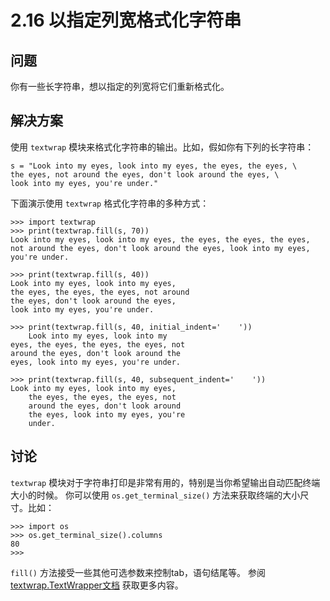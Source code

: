 

# 2.16 以指定列宽格式化字符串

## 问题

你有一些长字符串，想以指定的列宽将它们重新格式化。

## 解决方案

使用 `textwrap` 模块来格式化字符串的输出。比如，假如你有下列的长字符串：

    
    
    s = "Look into my eyes, look into my eyes, the eyes, the eyes, \
    the eyes, not around the eyes, don't look around the eyes, \
    look into my eyes, you're under."
    

下面演示使用 `textwrap` 格式化字符串的多种方式：

    
    
    >>> import textwrap
    >>> print(textwrap.fill(s, 70))
    Look into my eyes, look into my eyes, the eyes, the eyes, the eyes,
    not around the eyes, don't look around the eyes, look into my eyes,
    you're under.
    
    >>> print(textwrap.fill(s, 40))
    Look into my eyes, look into my eyes,
    the eyes, the eyes, the eyes, not around
    the eyes, don't look around the eyes,
    look into my eyes, you're under.
    
    >>> print(textwrap.fill(s, 40, initial_indent='    '))
        Look into my eyes, look into my
    eyes, the eyes, the eyes, the eyes, not
    around the eyes, don't look around the
    eyes, look into my eyes, you're under.
    
    >>> print(textwrap.fill(s, 40, subsequent_indent='    '))
    Look into my eyes, look into my eyes,
        the eyes, the eyes, the eyes, not
        around the eyes, don't look around
        the eyes, look into my eyes, you're
        under.
    

## 讨论

`textwrap` 模块对于字符串打印是非常有用的，特别是当你希望输出自动匹配终端大小的时候。 你可以使用
`os.get_terminal_size()` 方法来获取终端的大小尺寸。比如：

    
    
    >>> import os
    >>> os.get_terminal_size().columns
    80
    >>>
    

`fill()` 方法接受一些其他可选参数来控制tab，语句结尾等。 参阅
[textwrap.TextWrapper文档](https://docs.python.org/3.6/library/textwrap.html#textwrap.TextWrapper)
获取更多内容。

